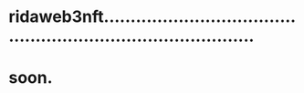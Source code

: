 # ridaweb3nft..................................................................................
# soon.
